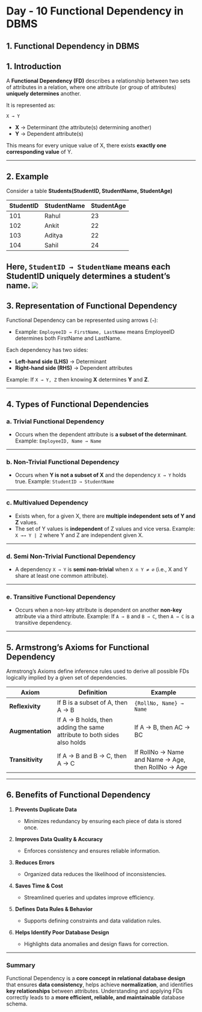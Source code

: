 # **Day - 10 Functional Dependency in DBMS**

## **1. Functional Dependency in DBMS**

## **1. Introduction**

A **Functional Dependency (FD)** describes a relationship between two sets of attributes in a relation, where one attribute (or group of attributes) **uniquely determines** another.

It is represented as:

```
X → Y
```

* **X** → Determinant (the attribute(s) determining another)
* **Y** → Dependent attribute(s)

This means for every unique value of X, there exists **exactly one corresponding value** of Y.

---

## **2. Example**

Consider a table **Students(StudentID, StudentName, StudentAge)**

| StudentID | StudentName | StudentAge |
| --------- | ----------- | ---------- |
| 101       | Rahul       | 23         |
| 102       | Ankit       | 22         |
| 103       | Aditya      | 22         |
| 104       | Sahil       | 24         |

Here,
`StudentID → StudentName`
means each StudentID uniquely determines a student’s name.
![](https://media.geeksforgeeks.org/wp-content/uploads/20250116121541620377/determinant-1024.webp)
---

## **3. Representation of Functional Dependency**

Functional Dependency can be represented using arrows (`→`):

* Example:
  `EmployeeID → FirstName, LastName`
  means EmployeeID determines both FirstName and LastName.

Each dependency has two sides:

* **Left-hand side (LHS)** → Determinant
* **Right-hand side (RHS)** → Dependent attributes

Example:
If `X → Y, Z`
then knowing **X** determines **Y** and **Z**.

---

## **4. Types of Functional Dependencies**

### **a. Trivial Functional Dependency**

* Occurs when the dependent attribute is **a subset of the determinant**.
  Example:
  `EmployeeID, Name → Name`

---

### **b. Non-Trivial Functional Dependency**

* Occurs when **Y is not a subset of X** and the dependency `X → Y` holds true.
  Example:
  `StudentID → StudentName`

---

### **c. Multivalued Dependency**

* Exists when, for a given X, there are **multiple independent sets of Y and Z** values.
* The set of Y values is **independent** of Z values and vice versa.
  Example:
  `X →→ Y | Z`
  where Y and Z are independent given X.

---

### **d. Semi Non-Trivial Functional Dependency**

* A dependency `X → Y` is **semi non-trivial** when
  `X ∩ Y ≠ ∅` (i.e., X and Y share at least one common attribute).

---

### **e. Transitive Functional Dependency**

* Occurs when a non-key attribute is dependent on another **non-key** attribute via a third attribute.
  Example:
  If `A → B` and `B → C`, then `A → C` is a transitive dependency.

---

## **5. Armstrong’s Axioms for Functional Dependency**

Armstrong’s Axioms define inference rules used to derive all possible FDs logically implied by a given set of dependencies.

| **Axiom**        | **Definition**                                                          | **Example**                                        |
| ---------------- | ----------------------------------------------------------------------- | -------------------------------------------------- |
| **Reflexivity**  | If B is a subset of A, then A → B                                       | `{RollNo, Name} → Name`                            |
| **Augmentation** | If A → B holds, then adding the same attribute to both sides also holds | If A → B, then AC → BC                             |
| **Transitivity** | If A → B and B → C, then A → C                                          | If RollNo → Name and Name → Age, then RollNo → Age |

---

## **6. Benefits of Functional Dependency**

1. **Prevents Duplicate Data**

   * Minimizes redundancy by ensuring each piece of data is stored once.

2. **Improves Data Quality & Accuracy**

   * Enforces consistency and ensures reliable information.

3. **Reduces Errors**

   * Organized data reduces the likelihood of inconsistencies.

4. **Saves Time & Cost**

   * Streamlined queries and updates improve efficiency.

5. **Defines Data Rules & Behavior**

   * Supports defining constraints and data validation rules.

6. **Helps Identify Poor Database Design**

   * Highlights data anomalies and design flaws for correction.

---

### **Summary**

Functional Dependency is a **core concept in relational database design** that ensures **data consistency**, helps achieve **normalization**, and identifies **key relationships** between attributes.
Understanding and applying FDs correctly leads to a **more efficient, reliable, and maintainable** database schema.
